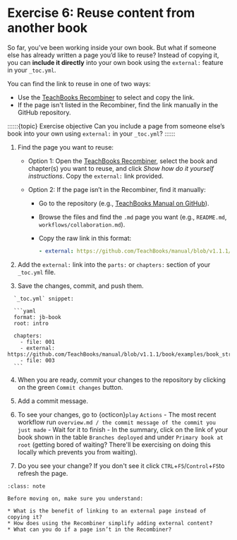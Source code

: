# Exercise 6: Reuse content from another book

So far, you've been working inside your own book. But what if someone else has already written a page you’d like to reuse? Instead of copying it, you can **include it directly** into your own book using the `external:` feature in your `_toc.yml`.

You can find the link to reuse in one of two ways:

* Use the [TeachBooks Recombiner](https://teachbooks.io/recombiner/) to select and copy the link.
* If the page isn't listed in the Recombiner, find the link manually in the GitHub repository.

::::::{topic} Exercise objective
Can you include a page from someone else’s book into your own using `external:` in your `_toc.yml`?
::::::


1. Find the page you want to reuse:

   * Option 1: Open the [TeachBooks Recombiner](https://teachbooks.io/recombiner/), select the book and chapter(s) you want to reuse, and click *Show how do it yourself instructions*. Copy the `external:` link provided.
   * Option 2: If the page isn’t in the Recombiner, find it manually:

     * Go to the repository (e.g., [TeachBooks Manual on GitHub](https://github.com/TeachBooks/manual)).
     * Browse the files and find the `.md` page you want (e.g., `README.md`, `workflows/collaboration.md`).
     * Copy the raw link in this format:

       ```yaml
       - external: https://github.com/TeachBooks/manual/blob/v1.1.1/book/examples/book_structure.md
       ```

2. Add the `external:` link into the `parts:` or `chapters:` section of your `_toc.yml` file.

3. Save the changes, commit, and push them.


````{admonition} Example
  `_toc.yml` snippet:

  ```yaml
  format: jb-book
  root: intro

  chapters:
    - file: 001
    - external: https://github.com/TeachBooks/manual/blob/v1.1.1/book/examples/book_structure.md
    - file: 003
  ```
````

4. When you are ready, commit your changes to the repository by clicking on the green `Commit changes` button.

5. Add a commit message.

6. To see your changes, go to {octicon}`play` `Actions` - The most recent workflow run `overview.md / the commit message of the commit you just made` - Wait for it to finish - In the summary, click on the link of your book shown in the table `Branches deployed` and under `Primary book at root` (getting bored of waiting? There'll be exercising on doing this locally which prevents you from waiting).

7. Do you see your change? If you don't see it click `CTRL`+`F5`/`Control`+`F5`to refresh the page.



```{admonition} Check your understanding
:class: note

Before moving on, make sure you understand:

* What is the benefit of linking to an external page instead of copying it?
* How does using the Recombiner simplify adding external content?
* What can you do if a page isn’t in the Recombiner?
```












